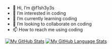 - 👋 Hi, I’m @f1sh3y3s
- 👀 I’m interested in coding
- 🌱 I’m currently learning coding
- 💞️ I’m looking to collaborate on coding
- 📫 How to reach me using coding

[![My GitHub Stats](https://github-readme-stats.vercel.app/api/?username=f1sh3y3s&count_private=true&theme=blue-green&show_icons=true)]()
[![My GitHub Language Stats](https://github-readme-stats.vercel.app/api/top-langs/?username=f1sh3y3s&layout=compact&theme=blue-green)]()


<!---
f1sh3y3s/f1sh3y3s is a ✨ special ✨ repository because its `README.md` (this file) appears on your GitHub profile.
You can click the Preview link to take a look at your changes.
--->
